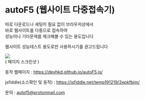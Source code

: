 # autoF5 (웹사이트 다중접속기)

따로 다운로드나 세팅이 필요 없이 브라우저상에서    
바로 웹사이트를 다중으로 접속하여   
성능이나 기타문제를 체크해볼 수 있는 용도입니다  

웹사이트 성능테스트 용도로만 사용하시기를 권고드립니다  
  
  
![](https://devhkd.github.io/autoF5.js/temp/(19-12-22)01.png)  
( 페이지 스크린샷 )  
  
  
동작 웹페이지 : https://devhkd.github.io/autoF5.js/   
  
jsfiddle(소스확인 및 동작) : https://jsfiddle.net/temp191219/2epkfbjm/  
  
문의 : autof5@protonmail.com  
  
